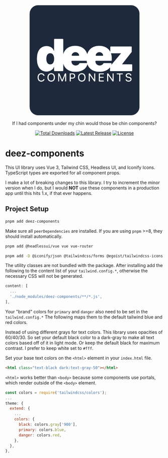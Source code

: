 <p align="center">
  <a href="https://deez-components.pages.dev" target="_blank">
    <picture>
      <img alt="deez components" src="./src/assets/img/deez-components-square.png" width="350" height="350" style="max-width: 100%;">
    </picture>
  </a>
</p>

<p align="center">
  If I had components under my chin would those be chin components?
</p>
<p align="center">
    <a href="https://www.npmjs.com/package/deez-components"><img src="https://img.shields.io/npm/dt/deez-components.svg" alt="Total Downloads"></a>
    <a href="https://github.com/dys-org/deez-components/releases"><img src="https://img.shields.io/npm/v/deez-components.svg" alt="Latest Release"></a>
    <a href="https://github.com/dys-org/deez-components/blob/master/LICENSE"><img src="https://img.shields.io/npm/l/deez-components.svg" alt="License"></a>
</p>

# deez-components

This UI library uses Vue 3, Tailwind CSS, Headless UI, and Iconify Icons.
TypeScript types are exported for all component props.

I make a lot of breaking changes to this library. I try to increment the minor version when I do, but I would **NOT** use these components in a production app until this hits 1.x, if that ever happens.

## Project Setup

```sh
pnpm add deez-components
```

Make sure all `peerDependencies` are installed. If you are using `pnpm` >=8, they should install automatically.

```sh
pnpm add @headlessui/vue vue vue-router
```

```sh
pnpm add -D @iconify/json @tailwindcss/forms @egoist/tailwindcss-icons tailwindcss tailwind-merge
```

The utility classes are not bundled with the package. After installing add the following to the content list of your `tailwind.config.*`, otherwise the necessary CSS will not be generated.

```js
content: [
  ...
  './node_modules/deez-components/**/*.js',
],
```

Your "brand" colors for `primary` and `danger` also need to be set in the `tailwind.config.*`
The following maps them to the default tailwind blue and red colors.

Instead of using different grays for text colors. This library uses opacities of 60/40/30.
So set your default black color to a dark-gray to make all text colors based off of it in light mode. Or keep the default black for maximum contrast. I prefer to keep white set to `#fff`.

Set your base text colors on the `<html>` element in your `index.html` file.

```html
<html class="text-black dark:text-gray-50"></html>
```

`<html>` works better than `<body>` because some components use portals, which render outside of the `<body>` element.

```js
const colors = require('tailwindcss/colors');
...
theme: {
  extend: {
    ...
    colors: {
      black: colors.gray['900'],
      primary: colors.blue,
      danger: colors.red,
    },
  },
},
```
